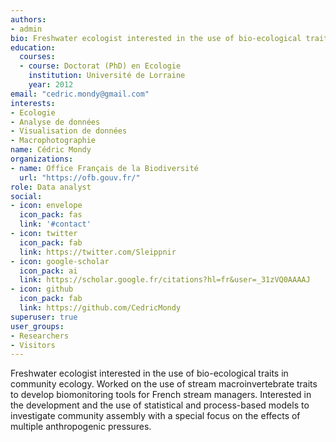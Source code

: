 ```yaml
---
authors:
- admin
bio: Freshwater ecologist interested in the use of bio-ecological traits in community ecology. Worked on the use of stream macroinvertebrate traits to develop biomonitoring tools for French stream managers. Interested in the development and the use of statistical and process-based models to investigate community assembly with a special focus on the effects of multiple anthropogenic pressures.
education:
  courses:
  - course: Doctorat (PhD) en Ecologie
    institution: Université de Lorraine
    year: 2012
email: "cedric.mondy@gmail.com"
interests:
- Ecologie
- Analyse de données
- Visualisation de données
- Macrophotographie
name: Cédric Mondy
organizations:
- name: Office Français de la Biodiversité
  url: "https://ofb.gouv.fr/"
role: Data analyst
social:
- icon: envelope
  icon_pack: fas
  link: '#contact'
- icon: twitter
  icon_pack: fab
  link: https://twitter.com/Sleippnir
- icon: google-scholar
  icon_pack: ai
  link: https://scholar.google.fr/citations?hl=fr&user=_31zVQ0AAAAJ
- icon: github
  icon_pack: fab
  link: https://github.com/CedricMondy
superuser: true
user_groups:
- Researchers
- Visitors
---
```


Freshwater ecologist interested in the use of bio-ecological traits in community ecology. Worked on the use of stream macroinvertebrate traits to develop biomonitoring tools for French stream managers. Interested in the development and the use of statistical and process-based models to investigate community assembly with a special focus on the effects of multiple anthropogenic pressures.
